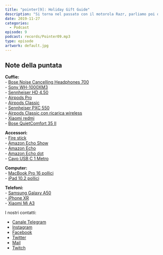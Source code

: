 ```yaml
---
title: "pointer[9]: Holiday Gift Guide"
description: "Si torna nel passato con il motorola Razr, parliamo poi di un nuovo ransomware e terminiamo la puntata coi nostri consigli per gli acquisti natalizi."
date: 2019-11-27
categories:
  - Podcast
episode: 9
podcast: records/Pointer09.mp3
type: episode
artwork: default.jpg
---
```


## Note della puntata

<!-- wp:paragraph -->
<p><strong>Cuffie:</strong><br>- <a href="https://amzn.to/2DkEq3o">Bose Noise Cancelling Headphones 700</a><br>- <a href="https://amzn.to/2pXCNpk">Sony WH-1000XM3</a><br>- <a href="https://amzn.to/33tBU5G">Sennheiser HD 4.50</a><br>- <a href="https://amzn.to/2XPurML">Airpods Pro</a><br>- <a href="https://amzn.to/34osRUD">Airpods Classic</a><br>- <a href="https://amzn.to/2XNRBmZ">Sennheiser PXC 550</a><br>- <a href="https://amzn.to/34orO7j">Airpods Classic con ricarica wireless</a><br>- <a href="https://amzn.to/2KWYqgS">Xiaomi redmi </a><br>- <a href="https://amzn.to/35MKvSz">Bose QuietComfort 35 II</a></p>
<!-- /wp:paragraph -->

<!-- wp:paragraph -->
<p><strong>Accessori:</strong><br>- <a href="https://amzn.to/2Dm6CTE">Fire stick</a><br>- <a href="https://amzn.to/2KXs3yu">Amazon Echo Show</a><br>- <a href="https://amzn.to/37yYn4i">Amazon Echo</a><br>- <a href="https://amzn.to/33qhVoa">Amazon Echo dot</a><br>- <a href="https://amzn.to/2pV10fZ">Cavo USB C 1 Metro</a></p>
<!-- /wp:paragraph -->

<!-- wp:paragraph -->
<p><strong>Computer:</strong><br>- <a href="https://amzn.to/2XRoZt6">MacBook Pro 16 pollici</a><br>- <a href="https://amzn.to/2XOfdYB">iPad 10.2 pollici</a></p>
<!-- /wp:paragraph -->

<!-- wp:paragraph -->
<p><strong>Telefoni:</strong><br>- <a href="https://amzn.to/33nTVlR">Samsung Galaxy A50</a><br>-<a href="https://amzn.to/35BxjzB"> iPhone XR</a><br>- <a href="https://amzn.to/2OMhcbB">Xiaomi Mi A3</a></p>
<!-- /wp:paragraph -->

I nostri contatti:

- [Canale Telegram](https://t.me/PointerPodcast)
- [Instagram](https://www.instagram.com/pointerpodcast/)
- [Facebook](https://www.facebook.com/pointerPodcast/)
- [Twitter](https://twitter.com/PointerPodcast)
- [Mail](info@pointerpodcast.it)
- [Twitch](https://www.twitch.tv/pointerpodcast)

